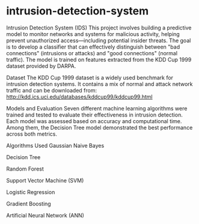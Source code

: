 # intrusion-detection-system
Intrusion Detection System (IDS)
This project involves building a predictive model to monitor networks and systems for malicious activity, helping prevent unauthorized access—including potential insider threats. The goal is to develop a classifier that can effectively distinguish between "bad connections" (intrusions or attacks) and "good connections" (normal traffic). The model is trained on features extracted from the KDD Cup 1999 dataset provided by DARPA.

Dataset
The KDD Cup 1999 dataset is a widely used benchmark for intrusion detection systems. It contains a mix of normal and attack network traffic and can be downloaded from:
http://kdd.ics.uci.edu/databases/kddcup99/kddcup99.html

Models and Evaluation
Seven different machine learning algorithms were trained and tested to evaluate their effectiveness in intrusion detection. Each model was assessed based on accuracy and computational time. Among them, the Decision Tree model demonstrated the best performance across both metrics.

Algorithms Used
Gaussian Naive Bayes

Decision Tree

Random Forest

Support Vector Machine (SVM)

Logistic Regression

Gradient Boosting

Artificial Neural Network (ANN)
